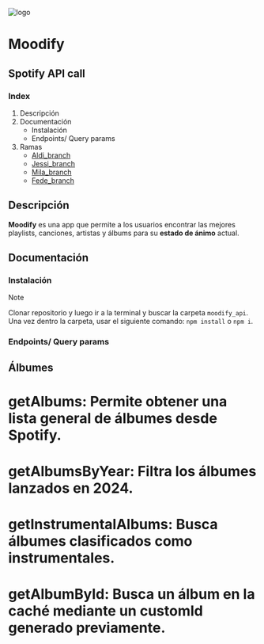 ![logo](https://i.imgur.com/sl6a6zi.png)
# Moodify
## Spotify API call

### Index

1. Descripción
2. Documentación
    * Instalación
    * Endpoints/ Query params 
3. Ramas
    + [Aldi_branch](https://github.com/FMartine7i/moodify_api/tree/aldi_branch)
    + [Jessi_branch](https://github.com/FMartine7i/moodify_api/tree/jessii_branch)
    + [Mila_branch](https://github.com/FMartine7i/moodify_api/tree/mila_branch)
    + [Fede_branch](https://github.com/FMartine7i/moodify_api/tree/fede_branch)

## Descripción
**Moodify** es una app que permite a los usuarios encontrar las mejores playlists, canciones, artistas y álbums para su **estado de ánimo** actual.

## Documentación
### Instalación
> [!NOTE]
> Clonar repositorio y luego ir a la terminal y buscar la carpeta ``moodify_api``. Una vez dentro la carpeta, usar el siguiente comando: ``npm install`` o ``npm i``.

### Endpoints/ Query params
## Álbumes
# getAlbums: Permite obtener una lista general de álbumes desde Spotify.
# getAlbumsByYear: Filtra los álbumes lanzados en 2024.
# getInstrumentalAlbums: Busca álbumes clasificados como instrumentales.
# getAlbumById: Busca un álbum en la caché mediante un customId generado previamente.
